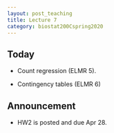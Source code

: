 ```yaml
---
layout: post_teaching
title: Lecture 7
category: biostat200Cspring2020
---
```


## Today

* Count regression (ELMR 5).

* Contingency tables (ELMR 6)

## Announcement

* HW2 is posted and due Apr 28.


